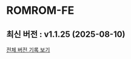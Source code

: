 # ROMROM-FE

<!-- 수정하지마세요 자동으로 동기화 됩니다 -->
## 최신 버전 : v1.1.25 (2025-08-10)

[전체 버전 기록 보기](CHANGELOG.md)